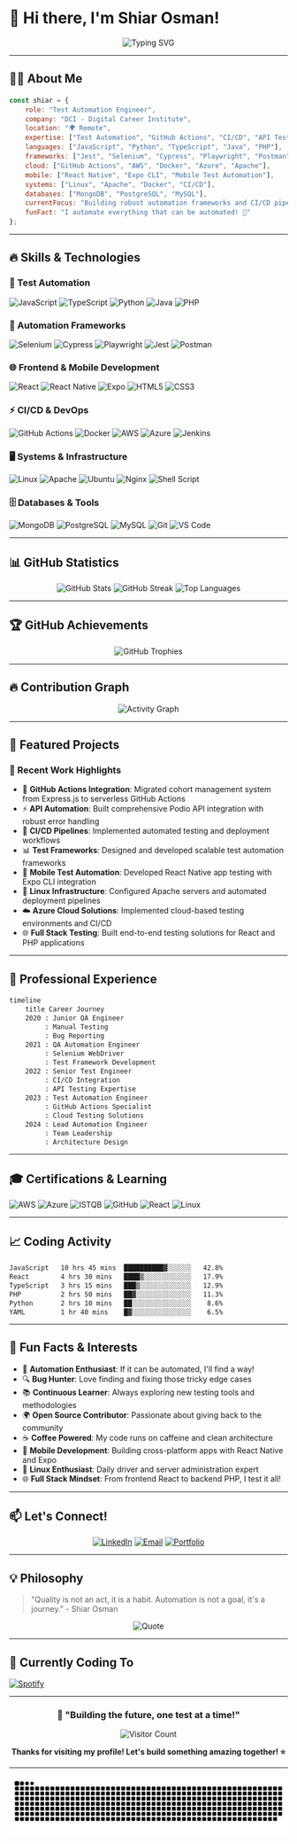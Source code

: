 # 🚀 Hi there, I'm Shiar Osman! 

<div align="center">
  
  ![Typing SVG](https://readme-typing-svg.herokuapp.com?font=Fira+Code&weight=600&size=28&duration=4000&pause=1000&color=00D8FF&center=true&vCenter=true&width=800&lines=Test+Automation+Engineer+%F0%9F%A7%AA;GitHub+Actions+Specialist+%E2%9A%A1;CI%2FCD+Pipeline+Expert+%F0%9F%94%A7;API+Testing+Enthusiast+%F0%9F%94%A5;Quality+Assurance+Professional+%E2%9C%85)
  
</div>

---

## 👨‍💻 About Me

```javascript
const shiar = {
    role: "Test Automation Engineer",
    company: "DCI - Digital Career Institute",
    location: "🌍 Remote",
    expertise: ["Test Automation", "GitHub Actions", "CI/CD", "API Testing", "Full Stack Development"],
    languages: ["JavaScript", "Python", "TypeScript", "Java", "PHP"],
    frameworks: ["Jest", "Selenium", "Cypress", "Playwright", "Postman", "React", "React Native"],
    cloud: ["GitHub Actions", "AWS", "Docker", "Azure", "Apache"],
    mobile: ["React Native", "Expo CLI", "Mobile Test Automation"],
    systems: ["Linux", "Apache", "Docker", "CI/CD"],
    databases: ["MongoDB", "PostgreSQL", "MySQL"],
    currentFocus: "Building robust automation frameworks and CI/CD pipelines",
    funFact: "I automate everything that can be automated! 🤖"
};
```

---

## 🔥 Skills & Technologies

### 🧪 Test Automation
![JavaScript](https://img.shields.io/badge/JavaScript-F7DF1E?style=for-the-badge&logo=javascript&logoColor=black)
![TypeScript](https://img.shields.io/badge/TypeScript-007ACC?style=for-the-badge&logo=typescript&logoColor=white)
![Python](https://img.shields.io/badge/Python-3776AB?style=for-the-badge&logo=python&logoColor=white)
![Java](https://img.shields.io/badge/Java-ED8B00?style=for-the-badge&logo=java&logoColor=white)
![PHP](https://img.shields.io/badge/PHP-777BB4?style=for-the-badge&logo=php&logoColor=white)

### 🚀 Automation Frameworks
![Selenium](https://img.shields.io/badge/Selenium-43B02A?style=for-the-badge&logo=selenium&logoColor=white)
![Cypress](https://img.shields.io/badge/Cypress-17202C?style=for-the-badge&logo=cypress&logoColor=white)
![Playwright](https://img.shields.io/badge/Playwright-2EAD33?style=for-the-badge&logo=playwright&logoColor=white)
![Jest](https://img.shields.io/badge/Jest-C21325?style=for-the-badge&logo=jest&logoColor=white)
![Postman](https://img.shields.io/badge/Postman-FF6C37?style=for-the-badge&logo=postman&logoColor=white)

### 🌐 Frontend & Mobile Development
![React](https://img.shields.io/badge/React-20232A?style=for-the-badge&logo=react&logoColor=61DAFB)
![React Native](https://img.shields.io/badge/React_Native-20232A?style=for-the-badge&logo=react&logoColor=61DAFB)
![Expo](https://img.shields.io/badge/Expo-1B1F23?style=for-the-badge&logo=expo&logoColor=white)
![HTML5](https://img.shields.io/badge/HTML5-E34F26?style=for-the-badge&logo=html5&logoColor=white)
![CSS3](https://img.shields.io/badge/CSS3-1572B6?style=for-the-badge&logo=css3&logoColor=white)

### ⚡ CI/CD & DevOps
![GitHub Actions](https://img.shields.io/badge/GitHub_Actions-2088FF?style=for-the-badge&logo=github-actions&logoColor=white)
![Docker](https://img.shields.io/badge/Docker-2496ED?style=for-the-badge&logo=docker&logoColor=white)
![AWS](https://img.shields.io/badge/AWS-232F3E?style=for-the-badge&logo=amazon-aws&logoColor=white)
![Azure](https://img.shields.io/badge/Azure-0078D4?style=for-the-badge&logo=microsoft-azure&logoColor=white)
![Jenkins](https://img.shields.io/badge/Jenkins-D24939?style=for-the-badge&logo=jenkins&logoColor=white)

### 🖥️ Systems & Infrastructure
![Linux](https://img.shields.io/badge/Linux-FCC624?style=for-the-badge&logo=linux&logoColor=black)
![Apache](https://img.shields.io/badge/Apache-D22128?style=for-the-badge&logo=apache&logoColor=white)
![Ubuntu](https://img.shields.io/badge/Ubuntu-E95420?style=for-the-badge&logo=ubuntu&logoColor=white)
![Nginx](https://img.shields.io/badge/Nginx-009639?style=for-the-badge&logo=nginx&logoColor=white)
![Shell Script](https://img.shields.io/badge/Shell_Script-121011?style=for-the-badge&logo=gnu-bash&logoColor=white)

### 🗄️ Databases & Tools
![MongoDB](https://img.shields.io/badge/MongoDB-4EA94B?style=for-the-badge&logo=mongodb&logoColor=white)
![PostgreSQL](https://img.shields.io/badge/PostgreSQL-316192?style=for-the-badge&logo=postgresql&logoColor=white)
![MySQL](https://img.shields.io/badge/MySQL-005C84?style=for-the-badge&logo=mysql&logoColor=white)
![Git](https://img.shields.io/badge/Git-F05032?style=for-the-badge&logo=git&logoColor=white)
![VS Code](https://img.shields.io/badge/VS_Code-007ACC?style=for-the-badge&logo=visual-studio-code&logoColor=white)

---

## 📊 GitHub Statistics

<div align="center">
  
  <img src="https://github-readme-stats.vercel.app/api?username=ShiarOs&theme=nightowl&hide_border=false&include_all_commits=true&count_private=false" alt="GitHub Stats" />
  
  <img src="https://github-readme-streak-stats.herokuapp.com/?user=ShiarOs&theme=nightowl&hide_border=false" alt="GitHub Streak" />
  
  <img src="https://github-readme-stats.vercel.app/api/top-langs/?username=ShiarOs&theme=nightowl&hide_border=false&include_all_commits=true&count_private=false&layout=compact" alt="Top Languages" />
  
</div>

---

## 🏆 GitHub Achievements

<div align="center">
  
  ![GitHub Trophies](https://github-profile-trophy.vercel.app/?username=ShiarOs&theme=radical&no-frame=false&no-bg=false&margin-w=4)
  
</div>

---

## 🔥 Contribution Graph

<div align="center">
  
  ![Activity Graph](https://github-readme-activity-graph.vercel.app/graph?username=ShiarOs&theme=react-dark&hide_border=true)
  
</div>

---

## 🚀 Featured Projects



### 🎯 Recent Work Highlights

- 🤖 **GitHub Actions Integration**: Migrated cohort management system from Express.js to serverless GitHub Actions
- ⚡ **API Automation**: Built comprehensive Podio API integration with robust error handling
- 🔄 **CI/CD Pipelines**: Implemented automated testing and deployment workflows
- 📊 **Test Frameworks**: Designed and developed scalable test automation frameworks
- 📱 **Mobile Test Automation**: Developed React Native app testing with Expo CLI integration
- 🐧 **Linux Infrastructure**: Configured Apache servers and automated deployment pipelines
- ☁️ **Azure Cloud Solutions**: Implemented cloud-based testing environments and CI/CD
- 🌐 **Full Stack Testing**: Built end-to-end testing solutions for React and PHP applications

---

## 💼 Professional Experience

```mermaid
timeline
    title Career Journey
    2020 : Junior QA Engineer
         : Manual Testing
         : Bug Reporting
    2021 : QA Automation Engineer
         : Selenium WebDriver
         : Test Framework Development
    2022 : Senior Test Engineer
         : CI/CD Integration
         : API Testing Expertise
    2023 : Test Automation Engineer
         : GitHub Actions Specialist
         : Cloud Testing Solutions
    2024 : Lead Automation Engineer
         : Team Leadership
         : Architecture Design
```

---

## 🎓 Certifications & Learning

![AWS](https://img.shields.io/badge/AWS_Certified-232F3E?style=for-the-badge&logo=amazon-aws&logoColor=white)
![Azure](https://img.shields.io/badge/Azure_Certified-0078D4?style=for-the-badge&logo=microsoft-azure&logoColor=white)
![ISTQB](https://img.shields.io/badge/ISTQB_Certified-FF6B6B?style=for-the-badge&logo=testing-library&logoColor=white)
![GitHub](https://img.shields.io/badge/GitHub_Actions_Expert-2088FF?style=for-the-badge&logo=github-actions&logoColor=white)
![React](https://img.shields.io/badge/React_Developer-61DAFB?style=for-the-badge&logo=react&logoColor=black)
![Linux](https://img.shields.io/badge/Linux_Professional-FCC624?style=for-the-badge&logo=linux&logoColor=black)

---

## 📈 Coding Activity

<!--START_SECTION:waka-->
```text
JavaScript   10 hrs 45 mins  ██████████▓░░░░░░   42.8%
React        4 hrs 30 mins   ████▒░░░░░░░░░░░░   17.9%
TypeScript   3 hrs 15 mins   ███▒░░░░░░░░░░░░░   12.9%
PHP          2 hrs 50 mins   ██▓░░░░░░░░░░░░░░   11.3%
Python       2 hrs 10 mins   ██░░░░░░░░░░░░░░░    8.6%
YAML         1 hr 40 mins    █▓░░░░░░░░░░░░░░░    6.5%
```
<!--END_SECTION:waka-->

---

## 🌟 Fun Facts & Interests

- 🎯 **Automation Enthusiast**: If it can be automated, I'll find a way!
- 🔍 **Bug Hunter**: Love finding and fixing those tricky edge cases
- 📚 **Continuous Learner**: Always exploring new testing tools and methodologies
- 🌍 **Open Source Contributor**: Passionate about giving back to the community
- ☕ **Coffee Powered**: My code runs on caffeine and clean architecture
- 📱 **Mobile Development**: Building cross-platform apps with React Native and Expo
- 🐧 **Linux Enthusiast**: Daily driver and server administration expert
- 🌐 **Full Stack Mindset**: From frontend React to backend PHP, I test it all!

---

## 📫 Let's Connect!

<div align="center">

[![LinkedIn](https://img.shields.io/badge/LinkedIn-0077B5?style=for-the-badge&logo=linkedin&logoColor=white)]([https://linkedin.com/in/your-profile](https://www.linkedin.com/in/shiar-o-558844150/))
[![Email](https://img.shields.io/badge/Email-D14836?style=for-the-badge&logo=gmail&logoColor=white)](mailto:git@shiar.de)
[![Portfolio](https://img.shields.io/badge/Portfolio-FF5722?style=for-the-badge&logo=google-chrome&logoColor=white)](https://shiar.de)

</div>

---

## 💡 Philosophy

> "Quality is not an act, it is a habit. Automation is not a goal, it's a journey." - Shiar Osman

<div align="center">
  
  ![Quote](https://quotes-github-readme.vercel.app/api?type=horizontal&theme=radical)
  
</div>

---

## 🎵 Currently Coding To

[![Spotify](https://novatorem-kyzbk7wxl-bardiesel.vercel.app/api/spotify)](https://open.spotify.com/user/31wtqqxnyyazuvieyn3pxy6egddm)

---

<div align="center">

### 🚀 "Building the future, one test at a time!" 

![Visitor Count](https://profile-counter.glitch.me/ShiarOs/count.svg)

**Thanks for visiting my profile! Let's build something amazing together! ⭐**

</div>

---

<div align="center">
  
  <img src="https://raw.githubusercontent.com/platane/snk/output/github-contribution-grid-snake-dark.svg" alt="Snake animation" />
  
</div>
